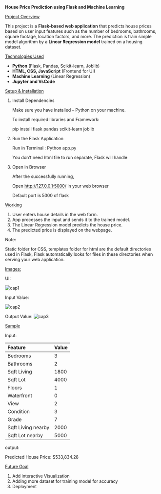 **House Price Prediction using Flask and Machine Learning**

<ins>Project Overview</ins>

This project is a **Flask-based web application** that predicts house prices based on user input features such as the number of bedrooms, bathrooms, square footage, location factors, and more. The prediction is train simple model algorithm by a **Linear Regression model** trained on a housing dataset.

<ins>Technologies Used</ins>

- **Python** (Flask, Pandas, Scikit-learn, Joblib)
- **HTML, CSS, JavaScript** (Frontend for UI)
- **Machine Learning** (Linear Regression)
- **Jupyter and VsCode**

<ins>Setup & Installation</ins>

1. Install Dependencies

   Make sure you have installed – Python on your machine.

   To install required libraries and Framework:

   pip install flask pandas scikit-learn joblib

1. Run the Flask Application

   Run in Terminal : Python app.py

   You don’t need html file to run separate, Flask will handle  

1. Open in Browser

   After the successfully running,

   Open <http://127.0.0.1:5000/> in your web browser

   Default port is 5000 of flask

<ins>Working</ins>

1. User enters house details in the web form.
1. App processes the input and sends it to the trained model.
1. The Linear Regression model predicts the house price.
1. The predicted price is displayed on the webpage.

Note: 

Static folder for CSS, templates folder for html are the default directories used in Flask, Flask automatically looks for files in these directories when serving your web application.

<ins>Images:</ins>

UI:

![cap1](https://github.com/user-attachments/assets/2970ecd7-4631-4415-870d-b0f83ee02f5c)

Input Value:

![cap2](https://github.com/user-attachments/assets/c149d0c6-9883-4de0-b80b-3f7f365af3da)

Output Value:
![cap3](https://github.com/user-attachments/assets/55937ad8-33b8-4b9c-a6d8-771a9771d5a0)


<ins>Sample</ins>

Input: 

|Feature|Value|
| :- | :- |
|Bedrooms|3|
|Bathrooms|2|
|Sqft Living|1800|
|Sqft Lot|4000|
|Floors|1|
|Waterfront|0|
|View|2|
|Condition|3|
|Grade|7|
|Sqft Living nearby|2000|
|Sqft Lot nearby|5000|

output:

Predicted House Price: $533,834.28

<ins>Future Goal</ins>

1. Add interactive Visualization
1. Adding more dataset for training model for accuracy
1. Deployment
